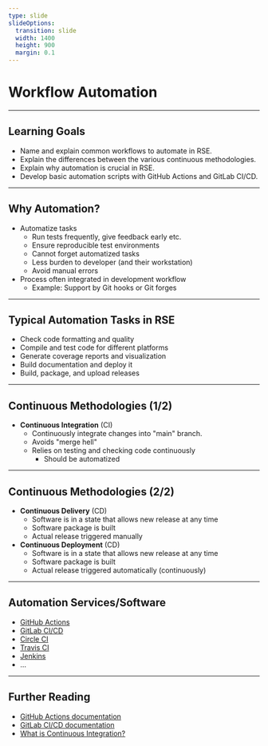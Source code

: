 ```yaml
---
type: slide
slideOptions:
  transition: slide
  width: 1400
  height: 900
  margin: 0.1
---
```


<style>
  .reveal strong {
    font-weight: bold;
    color: orange;
  }
  .reveal p {
    text-align: left;
  }
  .reveal section h1 {
    color: orange;
  }
  .reveal section h2 {
    color: orange;
  }
  .reveal code {
    font-family: 'Ubuntu Mono';
    color: orange;
  }
  .reveal section img {
    background:none;
    border:none;
    box-shadow:none;
  }
</style>

# Workflow Automation

---

## Learning Goals

- Name and explain common workflows to automate in RSE.
- Explain the differences between the various continuous methodologies.
- Explain why automation is crucial in RSE.
- Develop basic automation scripts with GitHub Actions and GitLab CI/CD.

---

## Why Automation?

- Automatize tasks
    - Run tests frequently, give feedback early etc.
    - Ensure reproducible test environments
    - Cannot forget automatized tasks
    - Less burden to developer (and their workstation)
    - Avoid manual errors
- Process often integrated in development workflow
    - Example: Support by Git hooks or Git forges

---

## Typical Automation Tasks in RSE

- Check code formatting and quality
- Compile and test code for different platforms
- Generate coverage reports and visualization
- Build documentation and deploy it
- Build, package, and upload releases

---

## Continuous Methodologies (1/2)

- **Continuous Integration** (CI)
    - Continuously integrate changes into "main" branch.
    - Avoids "merge hell"
    - Relies on testing and checking code continuously
        - Should be automatized

---

## Continuous Methodologies (2/2)

- **Continuous Delivery** (CD)
    - Software is in a state that allows new release at any time
    - Software package is built
    - Actual release triggered manually
- **Continuous Deployment** (CD)
    - Software is in a state that allows new release at any time
    - Software package is built
    - Actual release triggered automatically (continuously)

---

## Automation Services/Software

- [GitHub Actions](https://github.com/features/actions)
- [GitLab CI/CD](https://docs.gitlab.com/ee/ci/)
- [Circle CI](https://circleci.com/)
- [Travis CI](https://www.travis-ci.com/)
- [Jenkins](https://www.jenkins.io/)
- ...

---

## Further Reading

- [GitHub Actions documentation](https://docs.github.com/en/actions)
- [GitLab CI/CD documentation](https://docs.gitlab.com/ee/ci/)
- [What is Continuous Integration?](https://www.atlassian.com/continuous-delivery/continuous-integration)
